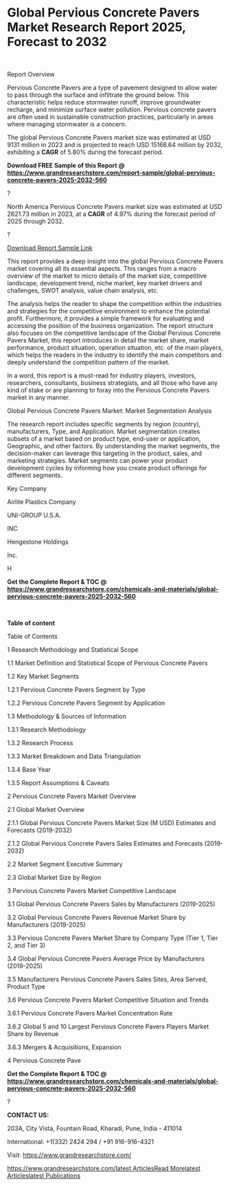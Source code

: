 <h1>Global Pervious Concrete Pavers Market Research Report 2025, Forecast to 2032</h1><br/><p>Report Overview</p>
 
 
 
 <p>Pervious Concrete Pavers are a type of pavement designed to allow water to pass through the surface and infiltrate the ground below. This characteristic helps reduce stormwater runoff, improve groundwater recharge, and minimize surface water pollution. Pervious concrete pavers are often used in sustainable construction practices, particularly in areas where managing stormwater is a concern.</p>
 
 
 
 <p>The global Pervious Concrete Pavers market size was estimated at USD 9131 million in 2023 and is projected to reach USD 15166.64 million by 2032, exhibiting a <strong>CAGR</strong> of 5.80% during the forecast period.</p>
 
 
 
 <div><b>Download FREE Sample of this Report @ <a href="https://www.grandresearchstore.com/report-sample/global-pervious-concrete-pavers-2025-2032-560">https://www.grandresearchstore.com/report-sample/global-pervious-concrete-pavers-2025-2032-560</a></b></div>
 
 
 
 <p>? </p>
 
 
 
 <p>North America Pervious Concrete Pavers market size was estimated at USD 2621.73 million in 2023, at a <strong>CAGR</strong> of 4.97% during the forecast period of 2025 through 2032.</p>
 
 
 
 <p>? </p>
 
 
 
 <p><a href="https://www.grandresearchstore.com/mr-admin/report-sample/global-pervious-concrete-pavers-2025-2032-560">Download Report Sample Link</a></p>
 
 
 
 <p>This report provides a deep insight into the global Pervious Concrete Pavers market covering all its essential aspects. This ranges from a macro overview of the market to micro details of the market size, competitive landscape, development trend, niche market, key market drivers and challenges, SWOT analysis, value chain analysis, etc.</p>
 
 
 
 <p>The analysis helps the reader to shape the competition within the industries and strategies for the competitive environment to enhance the potential profit. Furthermore, it provides a simple framework for evaluating and accessing the position of the business organization. The report structure also focuses on the competitive landscape of the Global Pervious Concrete Pavers Market, this report introduces in detail the market share, market performance, product situation, operation situation, etc. of the main players, which helps the readers in the industry to identify the main competitors and deeply understand the competition pattern of the market.</p>
 
 
 
 <p>In a word, this report is a must-read for industry players, investors, researchers, consultants, business strategists, and all those who have any kind of stake or are planning to foray into the Pervious Concrete Pavers market in any manner.</p>
 
 
 
 <p>Global Pervious Concrete Pavers Market: Market Segmentation Analysis</p>
 
 
 
 <p>The research report includes specific segments by region (country), manufacturers, Type, and Application. Market segmentation creates subsets of a market based on product type, end-user or application, Geographic, and other factors. By understanding the market segments, the decision-maker can leverage this targeting in the product, sales, and marketing strategies. Market segments can power your product development cycles by informing how you create product offerings for different segments.</p>
 
 
 
 <p>Key Company</p>
 
 
 
 <p>Airlite Plastics Company</p>
 
 
 
 <p>UNI-GROUP U.S.A.</p>
 
 
 
 <p>INC</p>
 
 
 
 <p>Hengestone Holdings</p>
 
 
 
 <p>Inc.</p>
 
 
 
 <p>H</p>
 
 
 
 <div><b>Get the Complete Report & TOC @ <a href="https://www.grandresearchstore.com/chemicals-and-materials/global-pervious-concrete-pavers-2025-2032-560">https://www.grandresearchstore.com/chemicals-and-materials/global-pervious-concrete-pavers-2025-2032-560</a></b></div>
 
 
 
 <p><br />
 
 <b>Table of content</b></p>
 
 
 
 <p>Table of Contents<br />
 
 1 Research Methodology and Statistical Scope<br />
 
 1.1 Market Definition and Statistical Scope of Pervious Concrete Pavers<br />
 
 1.2 Key Market Segments<br />
 
 1.2.1 Pervious Concrete Pavers Segment by Type<br />
 
 1.2.2 Pervious Concrete Pavers Segment by Application<br />
 
 1.3 Methodology & Sources of Information<br />
 
 1.3.1 Research Methodology<br />
 
 1.3.2 Research Process<br />
 
 1.3.3 Market Breakdown and Data Triangulation<br />
 
 1.3.4 Base Year<br />
 
 1.3.5 Report Assumptions & Caveats<br />
 
 2 Pervious Concrete Pavers Market Overview<br />
 
 2.1 Global Market Overview<br />
 
 2.1.1 Global Pervious Concrete Pavers Market Size (M USD) Estimates and Forecasts (2019-2032)<br />
 
 2.1.2 Global Pervious Concrete Pavers Sales Estimates and Forecasts (2019-2032)<br />
 
 2.2 Market Segment Executive Summary<br />
 
 2.3 Global Market Size by Region<br />
 
 3 Pervious Concrete Pavers Market Competitive Landscape<br />
 
 3.1 Global Pervious Concrete Pavers Sales by Manufacturers (2019-2025)<br />
 
 3.2 Global Pervious Concrete Pavers Revenue Market Share by Manufacturers (2019-2025)<br />
 
 3.3 Pervious Concrete Pavers Market Share by Company Type (Tier 1, Tier 2, and Tier 3)<br />
 
 3.4 Global Pervious Concrete Pavers Average Price by Manufacturers (2019-2025)<br />
 
 3.5 Manufacturers Pervious Concrete Pavers Sales Sites, Area Served, Product Type<br />
 
 3.6 Pervious Concrete Pavers Market Competitive Situation and Trends<br />
 
 3.6.1 Pervious Concrete Pavers Market Concentration Rate<br />
 
 3.6.2 Global 5 and 10 Largest Pervious Concrete Pavers Players Market Share by Revenue<br />
 
 3.6.3 Mergers & Acquisitions, Expansion<br />
 
 4 Pervious Concrete Pave</p>
 
 
 
 <div><b>Get the Complete Report & TOC @ <a href="https://www.grandresearchstore.com/chemicals-and-materials/global-pervious-concrete-pavers-2025-2032-560">https://www.grandresearchstore.com/chemicals-and-materials/global-pervious-concrete-pavers-2025-2032-560</a></b></div>
 
 
 
 <p>? </p>
 
 
 
 <p><b>CONTACT US:</b><br />
 
 203A, City Vista, Fountain Road, Kharadi, Pune, India - 411014<br />
 
 International: +1(332) 2424 294 / +91 916-916-4321<br />
 
 Visit: <a href="https://www.grandresearchstore.com/">https://www.grandresearchstore.com/</a><br />
 
 <a href="https://gyeongbokgung.com">https://www.grandresearchstore.com/</a><a href="https://hallyeomaritime.com">latest Articles</a><a href="https://jingwansa.com">Read More</a><a href="https://nguoiviet.jp/">latest Articles</a><a href="https://www.intelmarketresearch.com/">latest Publications</a></p>